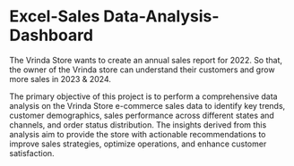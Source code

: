 # Excel-Sales Data-Analysis-Dashboard
The Vrinda Store wants to create an annual sales report for 2022. So that, the owner of the Vrinda store can understand their customers and grow more sales in 2023 & 2024.

The primary objective of this project is to perform a comprehensive data analysis on the Vrinda Store e-commerce sales data to identify key trends, customer demographics, sales performance across different states and channels, and order status distribution. The insights derived from this analysis aim to provide the store with actionable recommendations to improve sales strategies, optimize operations, and enhance customer satisfaction.
